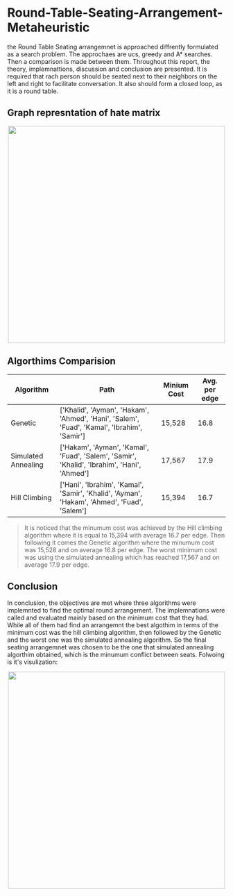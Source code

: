 # Round-Table-Seating-Arrangement-Metaheuristic
the Round Table Seating arrangemnet is approached diffrently formulated as a search problem. The approchaes are ucs, greedy and A* searches. Then a comparison is made between them. Throughout this report, the theory, implemnattions, discussion and conclusion are presented. It is required that rach person should be seated next to their neighbors on the left and right to facilitate conversation. It also should form a closed loop, as it is a round table.

## Graph represntation of hate matrix
<div align="center">
<img src="https://github.com/user-attachments/assets/77959655-a370-4420-a843-c366e16d0a37" height="500"/>
</div>

## Algorthims Comparision

|Algorithm|Path|Minium Cost|Avg. per edge|
|---------|----|-----------|----|
|Genetic|['Khalid', 'Ayman', 'Hakam', 'Ahmed', 'Hani', 'Salem', 'Fuad', 'Kamal', 'Ibrahim', 'Samir']|15,528|16.8|
|Simulated Annealing|['Hakam', 'Ayman', 'Kamal', 'Fuad', 'Salem', 'Samir', 'Khalid', 'Ibrahim', 'Hani', 'Ahmed']|17,567|17.9|
|Hill Climbing|['Hani', 'Ibrahim', 'Kamal', 'Samir', 'Khalid', 'Ayman', 'Hakam', 'Ahmed', 'Fuad', 'Salem']|15,394|16.7|

> It is noticed that the minumum cost was achieved by the Hill climbing algorithm where it is equal to 15,394 with average 16.7 per edge. Then following it comes the Genetic algorithm where the minumum cost was 15,528 and on average 16.8 per edge. The worst minimum cost was using the simulated annealing which has reached 17,567 and on average 17.9 per edge.

## Conclusion
In conclusion, the objectives are met where three algorithms were implemnted to find the optimal round arrangement. The implemnations were called and evaluated mainly based on the minimum cost that they had. While all of them had find an arrangemnt the best algothim in terms of the minimum cost was the hill climbing algorithm, then followed by the Genetic and the worst one was the simulated annealing algorithm.
So the final seating arrangemnet was chosen to be the one that simulated annealing algorthim obtained, which is the minumum conflict between seats. Folwoing is it's visulization:

<div align="center" >
<img src="https://github.com/user-attachments/assets/96fa9f1d-cc4e-4720-a9e2-b84fd4531e9e" height="500"/>
</div>
